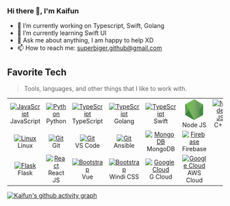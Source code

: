 ### Hi there 👋, I'm Kaifun 

- 🔭 I’m currently working on Typescript, Swift, Golang
- 🌱 I’m currently learning Swift UI
- 💬 Ask me about anything, I am happy to help XD
- 📫 How to reach me: superbiger.github@gmail.com

<h2 align="left" id="suhailkakar-tech">Favorite Tech</h2>

> Tools, languages, and other things that I like to work with.


<table align="center">
  <tr>
    <td align="center" width="96">
      <a href="#suhailkakar-tech">
        <img src="https://upload.wikimedia.org/wikipedia/commons/thumb/9/99/Unofficial_JavaScript_logo_2.svg/1024px-Unofficial_JavaScript_logo_2.svg.png" width="48" height="48" alt="JavaScript" />
      </a>
      <br>JavaScript
    </td>
    <td align="center" width="96">
      <a href="#suhailkakar-tech">
        <img src="https://upload.wikimedia.org/wikipedia/commons/thumb/c/c3/Python-logo-notext.svg/1200px-Python-logo-notext.svg.png" width="48" height="48" alt="Python" />
      </a>
      <br>Python
    </td>
    <td align="center" width="96">
      <a href="#suhailakar-tech">
        <img src="https://upload.wikimedia.org/wikipedia/commons/thumb/4/4c/Typescript_logo_2020.svg/1200px-Typescript_logo_2020.svg.png" width="48" height="48" alt="TypeScript" />
      </a>
      <br>TypeScript
    </td>
    <td align="center" width="96">
      <a href="#suhailakar-tech">
        <img src="https://avatars.githubusercontent.com/u/4314092?s=200&v=4" width="48" height="48" alt="TypeScript" />
      </a>
      <br>Golang
    </td>
    <td align="center" width="96">
      <a href="#suhailakar-tech">
        <img src="https://developer.apple.com/assets/elements/icons/swift/swift-64x64_2x.png" width="48" height="48" alt="TypeScript" />
      </a>
      <br>Swift
    </td>
    <td align="center" width="96">
      <a href="#suhailkakar-tech">
        <img src="https://raw.githubusercontent.com/github/explore/80688e429a7d4ef2fca1e82350fe8e3517d3494d/topics/nodejs/nodejs.png" width="48" height="48" alt="Node JS" />
      </a>
      <br>Node JS
    </td>
    <td align="center" width="96">
      <a href="#suhailkakar-tech">
        <img src="https://bkimg.cdn.bcebos.com/pic/faf2b2119313b07eca80a2d58a9d862397dda0442691?x-bce-process=image/resize,m_lfit,w_536,limit_1/format,f_jpg" width="48" height="48" alt="Node JS" />
      </a>
      <br>C++
    </td>
  </tr>
  
  <tr>
    <td align="center" width="96">
      <a href="#suhailkakar-tech" >
        <img src="https://camo.githubusercontent.com/d7574156c7a1844d3c2907bae0e76254cca759290c08e08a6ef2bd7543c8c0ca/68747470733a2f2f692e6962622e636f2f737331374b47302f63376238313133323437666563643833626439623565643562643366333464352d72656d6f766562672d707265766965772e706e67" width="48" height="48" alt="Linux" />
      </a>
      <br>Linux
    </td>
    <td align="center" width="96">
      <a href="#suhailkakar-tech" >
        <img src="https://upload.wikimedia.org/wikipedia/commons/thumb/3/3f/Git_icon.svg/1200px-Git_icon.svg.png" width="48" height="48" alt="Git" />
      </a>
      <br>Git
    </td>
    <td align="center" width="96">
      <a href="#suhailkakar-tech" >
        <img src="https://github.com/microsoft/vscode-docs/raw/main/images/logo-stable.png" width="48" height="48" alt="Git" />
      </a>
      <br>VS Code
    </td>
    <td align="center" width="96">
      <a href="#suhailkakar-tech" >
        <img src="https://avatars.githubusercontent.com/u/1507452?s=200&v=4" width="48" height="48" alt="Git" />
      </a>
      <br>Ansible
    </td>
    <td align="center" width="96"> 
      <a href="#suhailkakar-tech" >
        <img src="https://i.ibb.co/QXHcMvM/58481021cef1014c0b5e494b.png" width="48" height="48" alt="Mongo DB" />
      </a>
      <br>MongoDB
    </td>
    <td align="center" width="96">
      <a href="#suhailkakar-tech">
        <img src="https://4.bp.blogspot.com/-rtNRVM3aIvI/XJX_U07Z-II/AAAAAAAAJXY/YpdOo490FTgdKOxM4qDG-2-EzcNFAWkKACK4BGAYYCw/s1600/logo%2Bfirebase%2Bicon.png" width="48" height="48" alt="Firebase" />
      </a>
      <br>Firebase
    </td>
  </tr>
   <tr>
     <td align="center" width="96">
      <a href="#suhailkakar-tech">
        <img src="https://iconape.com/wp-content/png_logo_vector/cib-flask.png" width="48" height="48" alt="Flask" />
      </a>
      <br>Flask
    </td>
     <td align="center" width="96">
      <a href="#suhailkakar-tech">
        <img src="https://brandlogos.net/wp-content/uploads/2020/09/react-logo.png" width="48" height="48" alt="React" />
      </a>
      <br>React JS
    </td>
    <td align="center" width="96">
      <a href="#suhailkakar-tech">
        <img src="https://vuejs.org/images/logo.svg" width="48" height="48" alt="Bootstrap" />
      </a>
      <br>Vue
    </td>
    <td align="center" width="96">
      <a href="#suhailkakar-tech">
        <img src="https://windicss.org/assets/logo.svg" width="48" height="48" alt="Bootstrap" />
      </a>
      <br>Windi CSS
    </td>
    <td align="center" width="96"> 
      <a href="#suhailkakar-tech" >
        <img src="https://brandeps.com/logo-download/G/Google-Cloud-logo-vector-01.svg" width="48" height="48" alt="Google Cloud" />
      </a>
      <br>G Cloud
    </td>
    <td align="center" width="96"> 
      <a href="#suhailkakar-tech" >
        <img src="https://a0.awsstatic.com/libra-css/images/logos/aws_smile-header-desktop-en-white_59x35@2x.png" width="59" height="35" alt="Google Cloud" />
      </a>
      <br>AWS Cloud
    </td>
  </tr>
</table>


[![Kaifun's github activity graph](https://activity-graph.herokuapp.com/graph?username=kaifun&theme=react-dark)](https://github.com/kaifun)
